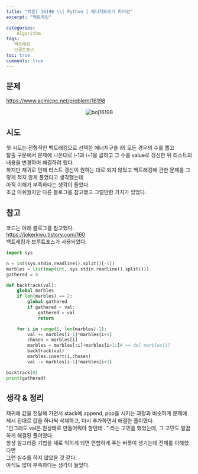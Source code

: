 ```yaml
---
title: "백준[ 16198 \\| Python ] 에너지모으기 파이썬"
excerpt: "백트래킹"

categories:
    Algorithm
tags:
   백트래킹
   브루트포스
toc: true
comments: true
---
```

## 문제
<https://www.acmicpc.net/problem/16198>
<p align = "center"><img alt = "boj16198" src = "../../assets/images/boj/gathering_e.png"></p>

## 시도
첫 시도는 전형적인 백트래킹으로 선택한 에너지구슬 i의 모든 경우의 수를 뽑고  
탈출 구문에서 문제에 나온대로 i-1과 i+1을 곱하고 그 수를 value로 갱신한 뒤 리스트의 내용을 변경하며 해결하려 했다.  
하지만 재귀로 인해 리스트 갱신이 원하는 대로 되지 않았고 백트래킹에 관한 문제를 그렇게 적지 않게 풀었다고 생각했는데  
아직 이해가 부족하다는 생각이 들었다.    
조금 아쉬웠지만 다른 블로그를 참고했고 그럴만한 가치가 있었다.  

## 참고
코드는 아래 블로그를 참고했다.  
<https://jokerkwu.tistory.com/160>  
백트래킹과 브루트포스가 사용되었다.

```python
import sys

n = int(sys.stdin.readline().split()[-1])
marbles = list(map(int, sys.stdin.readline().split()))
gathered = 0

def backtrack(val):
    global marbles
    if len(marbles) == 2:
        global gathered
        if gathered < val:
            gathered = val
            return

    for i in range(1, len(marbles)-1):
        val += marbles[i-1]*marbles[i+1]
        chosen = marbles[i]
        marbles = marbles[:i]+marbles[i+1:]# == del marbles[i]
        backtrack(val)
        marbles.insert(i,chosen)
        val -= marbles[i-1]*marbles[i+1]

backtrack(0)
print(gathered)
```
## 생각 & 정리
재귀에 값을 전달해 가면서 stack에 append, pop을 시키는 과정과 비슷하게 문제에 제시 된대로 값을 하나씩 삭제하고, 다시 추가하면서 해결한 풀이였다.  
"안그래도 val은 원상태로 만들어줘야 할텐데 .." 라는 고민을 했었는데, 그 고민도 말끔하게 해결된 풀이였다.  
항상 알고리즘 기법을 새로 익히게 되면 편협하게 푸는 버릇이 생기는데 전체를 이해했다면  
그런 실수를 하지 않았을 것 같다.  
아직도 많이 부족하다는 생각이 들었다.
